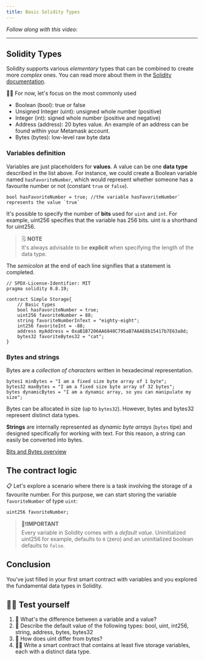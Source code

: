 ```yaml
---
title: Basic Solidity Types
---
```


_Follow along with this video:_

---

## Solidity Types

Solidity supports various _elementary_ types that can be combined to create more _complex_ ones. You can read more about them in the [Solidity documentation](https://docs.soliditylang.org/en/v0.8.20/types.html#types).

🕵️‍♂️ For now, let's focus on the most commonly used

- Boolean (bool): true or false
- Unsigned Integer (uint): unsigned whole number (positive)
- Integer (int): signed whole number (positive and negative)
- Address (address): 20 bytes value. An example of an address can be found within your Metamask account.
- Bytes (bytes): low-level raw byte data

### Variables definition

Variables are just placeholders for **values**. A value can be one **data type** described in the list above. For instance, we could create a Boolean variable named `hasFavoriteNumber`, which would represent whether someone has a favourite number or not (constant `true` or `false`).

```solidity
bool hasFavoriteNumber = true; //the variable hasFavoriteNumber` represents the value `true`
```

It's possible to specify the number of **bits** used for `uint` and `int`. For example, uint256 specifies that the variable has 256 bits. uint is a shorthand for uint256.

> 🗒️ **NOTE** <br>
> It's always advisable to be **explicit** when specifying the length of the data type.

The _semicolon_ at the end of each line signifies that a statement is completed.

```solidity
// SPDX-License-Identifier: MIT
pragma solidity 0.8.19;

contract Simple Storage{
    // Basic types
    bool hasFavoriteNumber = true;
    uint256 favoriteNumber = 88;
    string favoriteNumberInText = "eighty-eight";
    int256 favoriteInt = -88;
    address myAddress = 0xaB1B7206AA6840C795aB7A6AE8b15417b7E63a8d;
    bytes32 favoriteBytes32 = "cat";
}
```

### Bytes and strings

Bytes are a _collection of characters_ written in hexadecimal representation.

```solidity
bytes1 minBytes = "I am a fixed size byte array of 1 byte";
bytes32 maxBytes = "I am a fixed size byte array of 32 bytes";
bytes dynamicBytes = "I am a dynamic array, so you can manipulate my size";
```

Bytes can be allocated in size (up to `bytes32`). However, bytes and bytes32 represent distinct data types.

**Strings** are internally represented as _dynamic byte arrays_ (`bytes` tipe) and designed specifically for working with text. For this reason, a string can easily be converted into bytes.

[Bits and Bytes overview](https://www.youtube.com/watch?v=Dnd28lQHquU)

## The contract logic

📋 Let's explore a scenario where there is a task involving the storage of a favourite number. For this purpose, we can start storing the variable `favoriteNumber` of type `uint`:

```solidity
uint256 favoriteNumber;
```

> 👀❗**IMPORTANT** <br>
> Every variable in Solidity comes with a _default value_. Uninitialized uint256 for example, defaults to `0` (zero) and an uninitialized boolean defaults to `false`.

## Conclusion

You've just filled in your first smart contract with variables and you explored the fundamental data types in Solidity.

## 🧑‍💻 Test yourself

1. 📕 What's the difference between a variable and a value?
2. 📕 Describe the default value of the following types: bool, uint, int256, string, address, bytes, bytes32
3. 📕 How does uint differ from bytes?
4. 🧑‍💻 Write a smart contract that contains at least five storage variables, each with a distinct data type.
